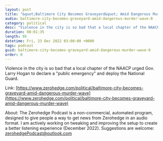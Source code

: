 ```yaml
---
layout: post
title: "&quot;Baltimore City Becomes Graveyard&quot; Amid Dangerous Murder Wave"
audio: baltimore-city-becomes-graveyard-amid-dangerous-murder-wave-0
category: political
desc: "Violence in the city is so bad that a local chapter of the NAACP urged Gov. Larry Hogan to declare a &quot;public emergency&quot; and deploy the National Guard."
duration: 00:01:35
length: 95
datetime: Fri, 23 Dec 2022 03:00:00 +0000
tags: podcast
guid: baltimore-city-becomes-graveyard-amid-dangerous-murder-wave-0
order: 0
---
```

Violence in the city is so bad that a local chapter of the NAACP urged Gov. Larry Hogan to declare a &quot;public emergency&quot; and deploy the National Guard.

Link: [https://www.zerohedge.com/political/baltimore-city-becomes-graveyard-amid-dangerous-murder-wave](https://www.zerohedge.com/political/baltimore-city-becomes-graveyard-amid-dangerous-murder-wave)

About: The Zerohedge Podcast is a non-commercial, automated program, designed to give people a way to get news from Zerohedge in an audio format.  I am actively working on tweaking and improving the setup to create a better listening experience (December 2022).  Suggestions are welcome: [zerohedgePodcast@outlook.com](mailto:zerohedgePodcast@outlook.com)